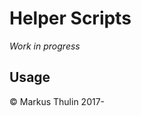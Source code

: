 Helper Scripts
==================================

*Work in progress*



Usage
----------------------------------


© Markus Thulin 2017-